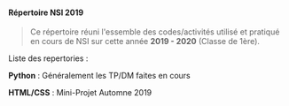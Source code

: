 #### Répertoire NSI 2019

> Ce répertoire réuni l'essemble des codes/activités utilisé et pratiqué en cours de NSI sur cette année **2019 - 2020** (Classe de 1ère).

Liste des repertories :

**Python** : Généralement les TP/DM faites en cours 

**HTML/CSS** : Mini-Projet Automne 2019
